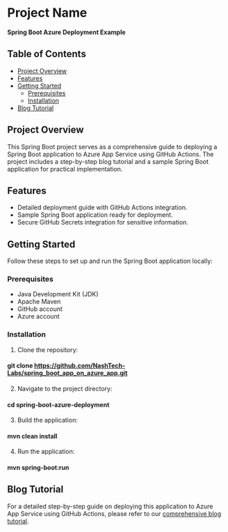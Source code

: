 # Project Name

**Spring Boot Azure Deployment Example**

## Table of Contents

- [Project Overview](#project-overview)
- [Features](#features)
- [Getting Started](#getting-started)
  - [Prerequisites](#prerequisites)
  - [Installation](#installation)
- [Blog Tutorial](#blog-tutorial)

## Project Overview

This Spring Boot project serves as a comprehensive guide to deploying a Spring Boot application to Azure App Service using GitHub Actions. The project includes a step-by-step blog tutorial and a sample Spring Boot application for practical implementation.

## Features

- Detailed deployment guide with GitHub Actions integration.
- Sample Spring Boot application ready for deployment.
- Secure GitHub Secrets integration for sensitive information.

## Getting Started

Follow these steps to set up and run the Spring Boot application locally:

### Prerequisites

- Java Development Kit (JDK)
- Apache Maven
- GitHub account
- Azure account

### Installation

1. Clone the repository:
#### git clone https://github.com/NashTech-Labs/spring_boot_app_on_azure_app.git

2. Navigate to the project directory:
#### cd spring-boot-azure-deployment

3. Build the application:
#### mvn clean install

4. Run the application:
#### mvn spring-boot:run


## Blog Tutorial

For a detailed step-by-step guide on deploying this application to Azure App Service using GitHub Actions, please refer to our [comprehensive blog tutorial](https://blog.nashtechglobal.com/a-comprehensive-guide-deploying-a-spring-boot-app-to-azure-app-service-using-github-actions/).




